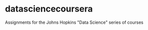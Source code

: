 datasciencecoursera
===================

Assignments for the Johns Hopkins "Data Science" series of courses
